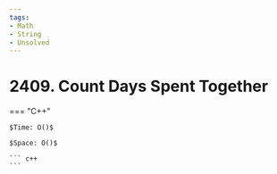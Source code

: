 ```yaml
---
tags:
- Math
- String
- Unsolved
---
```



# 2409. Count Days Spent Together

=== "C++"

    $Time: O()$

    $Space: O()$

    ``` c++
    ```